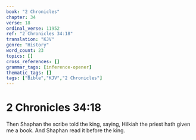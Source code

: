 ```yaml
---
book: "2 Chronicles"
chapter: 34
verse: 18
ordinal_verse: 11952
ref: "2 Chronicles 34:18"
translation: "KJV"
genre: "History"
word_count: 23
topics: []
cross_references: []
grammar_tags: [inference-opener]
thematic_tags: []
tags: ["Bible","KJV","2 Chronicles"]
---
```


# 2 Chronicles 34:18

Then Shaphan the scribe told the king, saying, Hilkiah the priest hath given me a book. And Shaphan read it before the king.
